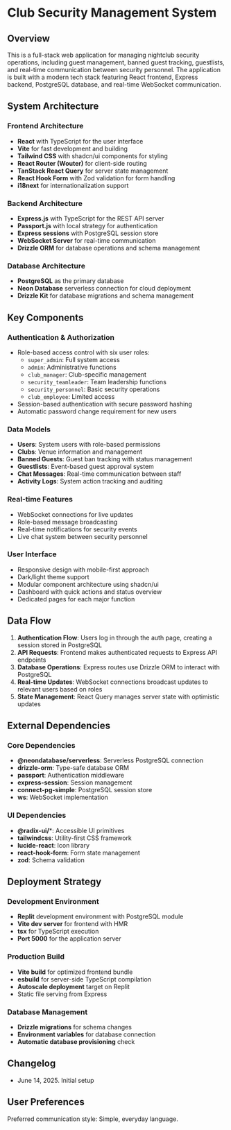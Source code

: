 # Club Security Management System

## Overview

This is a full-stack web application for managing nightclub security operations, including guest management, banned guest tracking, guestlists, and real-time communication between security personnel. The application is built with a modern tech stack featuring React frontend, Express backend, PostgreSQL database, and real-time WebSocket communication.

## System Architecture

### Frontend Architecture
- **React** with TypeScript for the user interface
- **Vite** for fast development and building
- **Tailwind CSS** with shadcn/ui components for styling
- **React Router (Wouter)** for client-side routing
- **TanStack React Query** for server state management
- **React Hook Form** with Zod validation for form handling
- **i18next** for internationalization support

### Backend Architecture
- **Express.js** with TypeScript for the REST API server
- **Passport.js** with local strategy for authentication
- **Express sessions** with PostgreSQL session store
- **WebSocket Server** for real-time communication
- **Drizzle ORM** for database operations and schema management

### Database Architecture
- **PostgreSQL** as the primary database
- **Neon Database** serverless connection for cloud deployment
- **Drizzle Kit** for database migrations and schema management

## Key Components

### Authentication & Authorization
- Role-based access control with six user roles:
  - `super_admin`: Full system access
  - `admin`: Administrative functions
  - `club_manager`: Club-specific management
  - `security_teamleader`: Team leadership functions
  - `security_personnel`: Basic security operations
  - `club_employee`: Limited access
- Session-based authentication with secure password hashing
- Automatic password change requirement for new users

### Data Models
- **Users**: System users with role-based permissions
- **Clubs**: Venue information and management
- **Banned Guests**: Guest ban tracking with status management
- **Guestlists**: Event-based guest approval system
- **Chat Messages**: Real-time communication between staff
- **Activity Logs**: System action tracking and auditing

### Real-time Features
- WebSocket connections for live updates
- Role-based message broadcasting
- Real-time notifications for security events
- Live chat system between security personnel

### User Interface
- Responsive design with mobile-first approach
- Dark/light theme support
- Modular component architecture using shadcn/ui
- Dashboard with quick actions and status overview
- Dedicated pages for each major function

## Data Flow

1. **Authentication Flow**: Users log in through the auth page, creating a session stored in PostgreSQL
2. **API Requests**: Frontend makes authenticated requests to Express API endpoints
3. **Database Operations**: Express routes use Drizzle ORM to interact with PostgreSQL
4. **Real-time Updates**: WebSocket connections broadcast updates to relevant users based on roles
5. **State Management**: React Query manages server state with optimistic updates

## External Dependencies

### Core Dependencies
- **@neondatabase/serverless**: Serverless PostgreSQL connection
- **drizzle-orm**: Type-safe database ORM
- **passport**: Authentication middleware
- **express-session**: Session management
- **connect-pg-simple**: PostgreSQL session store
- **ws**: WebSocket implementation

### UI Dependencies
- **@radix-ui/***: Accessible UI primitives
- **tailwindcss**: Utility-first CSS framework
- **lucide-react**: Icon library
- **react-hook-form**: Form state management
- **zod**: Schema validation

## Deployment Strategy

### Development Environment
- **Replit** development environment with PostgreSQL module
- **Vite dev server** for frontend with HMR
- **tsx** for TypeScript execution
- **Port 5000** for the application server

### Production Build
- **Vite build** for optimized frontend bundle
- **esbuild** for server-side TypeScript compilation
- **Autoscale deployment** target on Replit
- Static file serving from Express

### Database Management
- **Drizzle migrations** for schema changes
- **Environment variables** for database connection
- **Automatic database provisioning** check

## Changelog
- June 14, 2025. Initial setup

## User Preferences

Preferred communication style: Simple, everyday language.